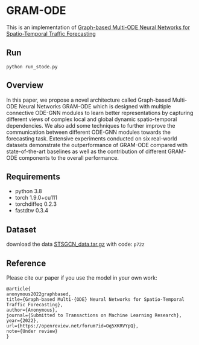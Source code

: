 # GRAM-ODE
This is an implementation of [Graph-based Multi-ODE Neural Networks for Spatio-Temporal Traffic Forecasting](https://openreview.net/pdf?id=Oq5XKRVYpQ)

## Run
```
python run_stode.py
```
## Overview

In this paper, we propose a novel architecture called Graph-based Multi-ODE Neural Networks GRAM-ODE which is designed with multiple connective ODE-GNN modules to learn better representations by capturing different views of complex local and global dynamic spatio-temporal dependencies. We also add some techniques to further improve the communication between different ODE-GNN modules towards the forecasting task. Extensive experiments conducted on six real-world datasets demonstrate the outperformance of GRAM-ODE compared with state-of-the-art baselines as well as the contribution of different GRAM-ODE components to the overall performance.

## Requirements
* python 3.8
* torch 1.9.0+cu111
* torchdiffeq 0.2.3
* fastdtw  0.3.4

## Dataset
download the data [STSGCN_data.tar.gz](https://pan.baidu.com/s/1ZPIiOM__r1TRlmY4YGlolw) with code: ```p72z```

## Reference
Please cite our paper if you use the model in your own work:
```
@article{
anonymous2022graphbased,
title={Graph-based Multi-{ODE} Neural Networks for Spatio-Temporal Traffic Forecasting},
author={Anonymous},
journal={Submitted to Transactions on Machine Learning Research},
year={2022},
url={https://openreview.net/forum?id=Oq5XKRVYpQ},
note={Under review}
}
```





